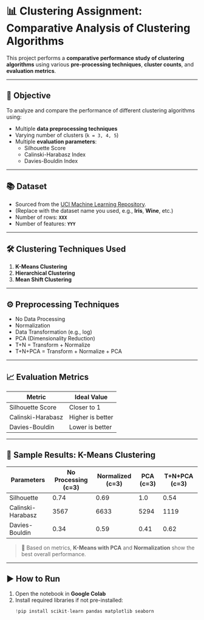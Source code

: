 # 📊 Clustering Assignment: Comparative Analysis of Clustering Algorithms

This project performs a **comparative performance study of clustering algorithms** using various **pre-processing techniques**, **cluster counts**, and **evaluation metrics**.

---

## 📌 Objective

To analyze and compare the performance of different clustering algorithms using:

- Multiple **data preprocessing techniques**
- Varying number of clusters (`k = 3, 4, 5`)
- Multiple **evaluation parameters**:
  - Silhouette Score
  - Calinski-Harabasz Index
  - Davies-Bouldin Index

---

## 📚 Dataset

- Sourced from the [UCI Machine Learning Repository](https://archive.ics.uci.edu/).
- (Replace with the dataset name you used, e.g., **Iris**, **Wine**, etc.)
- Number of rows: **`XXX`**
- Number of features: **`YYY`**

---

## 🛠️ Clustering Techniques Used

1. **K-Means Clustering**
2. **Hierarchical Clustering**
3. **Mean Shift Clustering**

---

## ⚙️ Preprocessing Techniques

- No Data Processing
- Normalization
- Data Transformation (e.g., log)
- PCA (Dimensionality Reduction)
- T+N = Transform + Normalize
- T+N+PCA = Transform + Normalize + PCA

---

## 📈 Evaluation Metrics

| Metric              | Ideal Value     |
|---------------------|------------------|
| Silhouette Score    | Closer to 1       |
| Calinski-Harabasz   | Higher is better |
| Davies-Bouldin      | Lower is better  |

---

## 🧪 Sample Results: K-Means Clustering

| Parameters         | No Processing (c=3) | Normalized (c=3) | PCA (c=3) | T+N+PCA (c=3) |
|--------------------|---------------------|-------------------|-----------|---------------|
| Silhouette         | 0.74                | 0.69              | 1.0       | 0.54          |
| Calinski-Harabasz  | 3567                | 6633              | 5294      | 1119          |
| Davies-Bouldin     | 0.34                | 0.59              | 0.41      | 0.62          |

> 📌 Based on metrics, **K-Means with PCA** and **Normalization** show the best overall performance.

---

## ▶️ How to Run

1. Open the notebook in **Google Colab**
2. Install required libraries if not pre-installed:
   ```python
   !pip install scikit-learn pandas matplotlib seaborn
